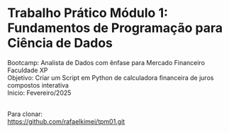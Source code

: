 # Trabalho Prático Módulo 1: Fundamentos de Programação para Ciência de Dados
Bootcamp: Analista de Dados com ênfase para Mercado Financeiro<br/>
Faculdade XP<br/>
Objetivo: Criar um Script em Python de calculadora financeira de juros compostos interativa<br/>
Inicio: Fevereiro/2025<br/><br/>

Para clonar:<br/>
https://github.com/rafaelkimei/tpm01.git
